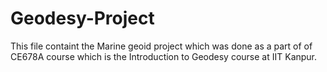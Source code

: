 # Geodesy-Project
This file containt the Marine geoid project which was done as a part of of CE678A course which is the Introduction to Geodesy course at IIT Kanpur.
